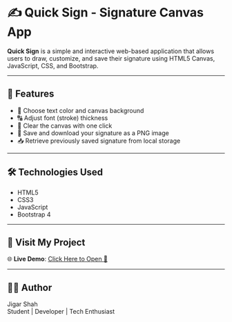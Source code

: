 # ✍️ Quick Sign - Signature Canvas App

**Quick Sign** is a simple and interactive web-based application that allows users to draw, customize, and save their signature using HTML5 Canvas, JavaScript, CSS, and Bootstrap.

---

## 🚀 Features

- 🎨 Choose text color and canvas background
- 🔠 Adjust font (stroke) thickness
- 🧹 Clear the canvas with one click
- 💾 Save and download your signature as a PNG image
- 📥 Retrieve previously saved signature from local storage

---

## 🛠️ Technologies Used

- HTML5
- CSS3
- JavaScript
- Bootstrap 4

---

## 🔗 Visit My Project

🌐 **Live Demo**: [Click Here to Open 🚀](https://jigarshah45.github.io/Quick-Sign/)

---

## 👨‍💻 Author

Jigar Shah  
Student | Developer | Tech Enthusiast
